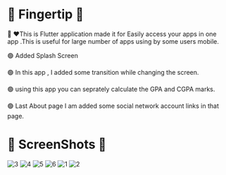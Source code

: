 # 🦾 Fingertip 👀 

👋 ❤️This is Flutter application made it for Easily access your apps in one app .This is useful for large number of apps using by some users mobile.

🟢 Added Splash Screen

🟢 In this app , I added some transition while changing the screen.

🟢 using this app you can seprately calculate the GPA and CGPA marks.

🟢 Last About page I am added some social network account links in that page.

##

# 🤳 ScreenShots 👀 




















![3](https://user-images.githubusercontent.com/44917891/105831214-75e82200-5fec-11eb-9f4a-de75844d4cf1.jpg)
![4](https://user-images.githubusercontent.com/44917891/105831240-7d0f3000-5fec-11eb-8cb0-4ab9da03d32e.jpg)
![5](https://user-images.githubusercontent.com/44917891/105831245-7ed8f380-5fec-11eb-9cde-99e1a9d8320e.jpg)
![6](https://user-images.githubusercontent.com/44917891/105831255-80a2b700-5fec-11eb-9865-25dd408fa0fd.jpg)
![1](https://user-images.githubusercontent.com/44917891/105831260-81d3e400-5fec-11eb-84ae-78d0ee18189d.jpg)
![2](https://user-images.githubusercontent.com/44917891/105831288-87c9c500-5fec-11eb-91c9-b5657bbc6cd5.jpg)
